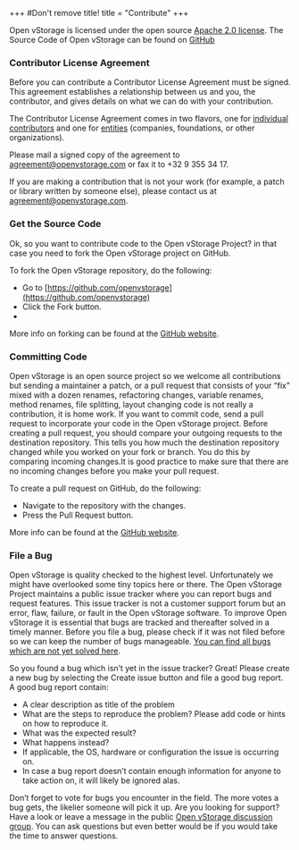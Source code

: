 +++
#Don't remove title!
title = "Contribute"
+++


Open vStorage is licensed under the open source [Apache 2.0 license](http://www.apache.org/licenses/LICENSE-2.0.html). The Source Code of Open vStorage can be found on [GitHub](https://github.com/openvstorage)

### Contributor License Agreement
Before you can contribute a Contributor License Agreement must be signed. This agreement establishes a relationship between us and you, the contributor, and gives details on what we can do with your contribution.

The Contributor License Agreement comes in two flavors, one for [individual contributors](http://download.openvstorage.com/CLA/Open%20vStorage%20Individual%20Contributor%20License%20Agreement.pdf) and one for [entities](http://download.openvstorage.com/CLA/Open%20vStorage%20Entity%20Contributor%20License%20Agreement.pdf) (companies, foundations, or other organizations).

Please mail a signed copy of the agreement to agreement@openvstorage.com or fax it to +32 9 355 34 17.

If you are making a contribution that is not your work (for example, a patch or library written by someone else), please contact us at agreement@openvstorage.com.

### Get the Source Code
Ok, so you want to contribute code to the Open vStorage Project? in that case you need to fork the Open vStorage project on GitHub.

To fork the Open vStorage repository, do the following:

* Go to [https://github.com/openvstorage](https://github.com/openvstorage)
* Click the Fork button. 
* 
More info on forking can be found at the [GitHub website](https://help.github.com/articles/fork-a-repo/).

### Committing Code
Open vStorage is an open source project so we welcome all contributions but sending a maintainer a patch, or a pull request that consists of your “fix” mixed with a dozen renames, refactoring changes, variable renames, method renames, file splitting, layout changing code is not really a contribution, it is home work. If you want to commit code, send a pull request to incorporate your code in the Open vStorage project. Before creating a pull request, you should compare your outgoing requests to the destination repository. This tells you how much the destination repository changed while you worked on your fork or branch. You do this by comparing incoming changes.It is good practice to make sure that there are no incoming changes before you make your pull request.

To create a pull request on GitHub, do the following:

* Navigate to the repository with the changes.
* Press the Pull Request button.

More info can be found at the [GitHub website](https://help.github.com/articles/using-pull-requests/).

### File a Bug
Open vStorage is quality checked to the highest level. Unfortunately we might have overlooked some tiny topics here or there. The Open vStorage Project maintains a public issue tracker where you can report bugs and request features. This issue tracker is not a customer support forum but an error, flaw, failure, or fault in the Open vStorage software. To improve Open vStorage it is essential that bugs are tracked and thereafter solved in a timely manner. Before you file a bug, please check if it was not filed before so we can keep the number of bugs manageable. [You can find all bugs which are not yet solved here](https://github.com/openvstorage/openvstorage/issues).

So you found a bug which isn’t yet in the issue tracker? Great! Please create a new bug by selecting the Create issue button and file a good bug report. A good bug report contain:
* A clear description as title of the problem
* What are the steps to reproduce the problem? Please add code or hints on how to reproduce it.
* What was the expected result?
* What happens instead?
* If applicable, the OS, hardware or configuration the issue is occurring on.
* In case a bug report doesn’t contain enough information for anyone to take action on, it will likely be ignored alas.

Don’t forget to vote for bugs you encounter in the field. The more votes a bug gets, the likelier someone will pick it up.
Are you looking for support? Have a look or leave a message in the public [Open vStorage discussion group](https://groups.google.com/forum/#!forum/open-vstorage). You can ask questions but even better would be if you would take the time to answer questions.
